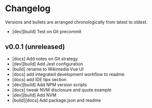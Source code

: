 # Changelog

Versions and bullets are arranged chronologically from latest to oldest.


- [dev][build] Test on Git precommit

## v0.0.1 (unreleased)

- [docs] Add notes on Git strategy
- [dev][build] Add Jest configuration
- [build] rename to Wikimedia Vue UI
- [docs] add integrated development workflow to readme
- [docs] add IDE tips section
- [dev][build] Add NPM version scripts
- [docs] tweak NVM disclosure and quote example
- [dev][build] Add NVM
- [build][docs] Add package.json and readme

